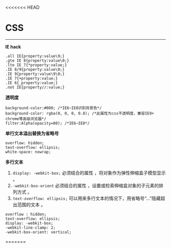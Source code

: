 <<<<<<< HEAD
# CSS

---

**IE hack**

```
.all IE{property:value\9;}  
.gte IE 8{property:value\0;}  
.lte IE 7{*property:value;}  
.IE 8/9{property:value\0;}  
.IE 9{property:value\9\0;}  
.IE 7{+property:value;}  
.IE 6{_property:value;}  
.not IE{property//:value;}  
```

**透明度**

```
background-color:#000; /*IE6~IE8识别背景色*/  
background-color: rgba(0, 0, 0, 0.8); /*此属性为css不透明度，兼容IE9+ chrome等高级浏览器*/  
filter:Alpha(opacity=80); /*IE6~IE8*/  
```

**单行文本溢出替换为省略号**
```
overflow: hidden;  
text-overflow: ellipsis;  
white-space: nowrap;  
```

**多行文本**
 1. `display: -webkit-box;` 必须结合的属性 ，将对象作为弹性伸缩盒子模型显示 。  
 2. `-webkit-box-orient` 必须结合的属性 ，设置或检索伸缩盒对象的子元素的排列方式 。  
 3. `text-overflow: ellipsis;` 可以用来多行文本的情况下，用省略号“…”隐藏超出范围的文本 。  
```
overflow : hidden;
text-overflow: ellipsis;
display: -webkit-box;
-webkit-line-clamp: 2;
-webkit-box-orient: vertical;
```
=======
